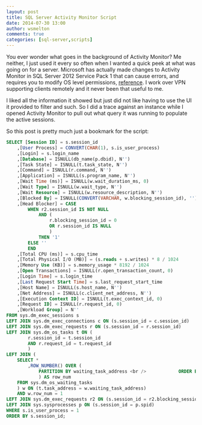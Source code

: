 ```yaml
---
layout: post
title: SQL Server Activity Monitor Script
date: 2014-07-30 13:00
author: wsmelton
comments: true
categories: [sql-server,scripts]
---
```


You ever wonder what goes in the background of Activity Monitor? Me neither, I just used it every so often when I wanted a quick peek at what was going on for a server. Microsoft has actually made changes to Activity Monitor in SQL Server 2012 Service Pack 1 that can cause errors, and requires you to modify OS level permissions, [reference]("http://blogs.msdn.com/b/sqlagent/archive/2013/02/07/activity-monitor-in-sql-server-2012-sp1.aspx"). I work over VPN supporting clients remotely and it never been that useful to me.

I liked all the information it showed but just did not like having to use the UI it provided to filter and such. So I did a trace against an instance while I opened Activity Monitor to pull out what query it was running to populate the active sessions.

So this post is pretty much just a bookmark for the script:

```sql
SELECT [Session ID] = s.session_id
	,[User Process] = CONVERT(CHAR(1), s.is_user_process)
	,[Login] = s.login_name
	,[Database] = ISNULL(db_name(p.dbid), N'')
	,[Task State] = ISNULL(t.task_state, N'')
	,[Command] = ISNULL(r.command, N'')
	,[Application] = ISNULL(s.program_name, N'')
	,[Wait Time (ms)] = ISNULL(w.wait_duration_ms, 0)
	,[Wait Type] = ISNULL(w.wait_type, N'')
	,[Wait Resource] = ISNULL(w.resource_description, N'')
	,[Blocked By] = ISNULL(CONVERT(VARCHAR, w.blocking_session_id), '')
	,[Head Blocker] = CASE 
		WHEN r2.session_id IS NOT NULL
			AND (
				r.blocking_session_id = 0
				OR r.session_id IS NULL
				)
			THEN '1'
		ELSE ''
		END
	,[Total CPU (ms)] = s.cpu_time
	,[Total Physical I/O (MB)] = (s.reads + s.writes) * 8 / 1024
	,[Memory Use (KB)] = s.memory_usage * 8192 / 1024
	,[Open Transactions] = ISNULL(r.open_transaction_count, 0)
	,[Login Time] = s.login_time
	,[Last Request Start Time] = s.last_request_start_time
	,[Host Name] = ISNULL(s.host_name, N'')
	,[Net Address] = ISNULL(c.client_net_address, N'')
	,[Execution Context ID] = ISNULL(t.exec_context_id, 0)
	,[Request ID] = ISNULL(r.request_id, 0)
	,[Workload Group] = N''
FROM sys.dm_exec_sessions s
LEFT JOIN sys.dm_exec_connections c ON (s.session_id = c.session_id)
LEFT JOIN sys.dm_exec_requests r ON (s.session_id = r.session_id)
LEFT JOIN sys.dm_os_tasks t ON (
		r.session_id = t.session_id
		AND r.request_id = t.request_id
		)
LEFT JOIN (
	SELECT *
		,ROW_NUMBER() OVER (
			PARTITION BY waiting_task_address <br />			ORDER BY wait_duration_ms DESC
			) AS row_num
	FROM sys.dm_os_waiting_tasks
	) w ON (t.task_address = w.waiting_task_address)
	AND w.row_num = 1
LEFT JOIN sys.dm_exec_requests r2 ON (s.session_id = r2.blocking_session_id)
LEFT JOIN sys.sysprocesses p ON (s.session_id = p.spid)
WHERE s.is_user_process = 1
ORDER BY s.session_id;
```
